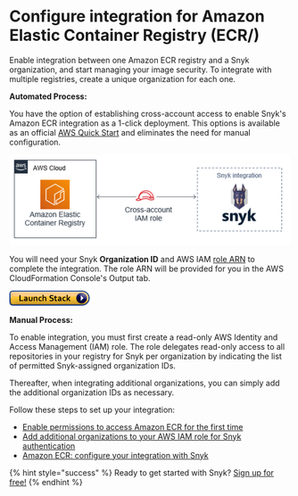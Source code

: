 # Configure integration for Amazon Elastic Container Registry \(ECR\/)

Enable integration between one Amazon ECR registry and a Snyk organization, and start managing your image security. To integrate with multiple registries, create a unique organization for each one.

**Automated Process:**

You have the option of establishing cross-account access to enable Snyk's Amazon ECR integration as a 1-click deployment. This options is available as an official [AWS Quick Start](https://github.com/aws-quickstart/quickstart-snyk-security/) and eliminates the need for manual configuration.

![](../../../.gitbook/assets/quickstart-snyk-security-ecr.png/)

You will need your Snyk **Organization ID** and AWS IAM [role ARN](https://docs.aws.amazon.com/IAM/latest/UserGuide/reference_identifiers.html#identifiers-arns/) to complete the integration. The role ARN will be provided for you in the AWS CloudFormation Console's Output tab.

![](../../../.gitbook/assets/cloudformation-launch-stack.png/)

**Manual Process:**

To enable integration, you must first create a read-only AWS Identity and Access Management \(IAM\) role. The role delegates read-only access to all repositories in your registry for Snyk per organization by indicating the list of permitted Snyk-assigned organization IDs.

Thereafter, when integrating additional organizations, you can simply add the additional organization IDs as necessary.

Follow these steps to set up your integration:

* [Enable permissions to access Amazon ECR for the first time](https://support.snyk.io/hc/articles/360003947017#UUID-a8420931-6623-3dd4-faac-b5245b325ebf/)
* [Add additional organizations to your AWS IAM role for Snyk authentication](https://support.snyk.io/hc/articles/360003947037#UUID-4e0116d9-dbb0-0a25-24de-406e3658c6ae/)
* [Amazon ECR: configure your integration with Snyk](https://support.snyk.io/hc/articles/360003947057#UUID-2f4b05ad-e072-0883-b6e8-453f8a2702ea/)

{% hint style="success" %}
Ready to get started with Snyk? [Sign up for free!](https://snyk.io/login?cta=sign-up&loc=footer&page=support_docs_page)
{% endhint %}

